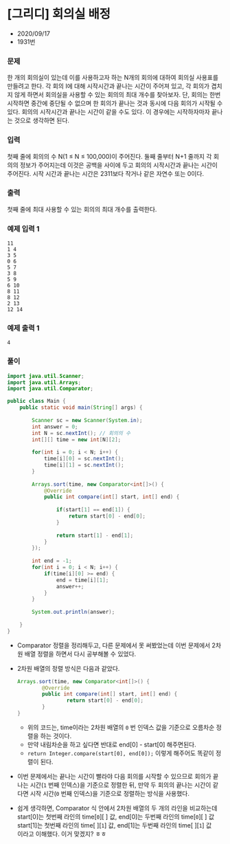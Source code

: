 # [그리디] 회의실 배정

* 2020/09/17
* 1931번

### 문제

한 개의 회의실이 있는데 이를 사용하고자 하는 N개의 회의에 대하여 회의실 사용표를 만들려고 한다. 각 회의 I에 대해 시작시간과 끝나는 시간이 주어져 있고, 각 회의가 겹치지 않게 하면서 회의실을 사용할 수 있는 회의의 최대 개수를 찾아보자. 단, 회의는 한번 시작하면 중간에 중단될 수 없으며 한 회의가 끝나는 것과 동시에 다음 회의가 시작될 수 있다. 회의의 시작시간과 끝나는 시간이 같을 수도 있다. 이 경우에는 시작하자마자 끝나는 것으로 생각하면 된다.

### 입력

첫째 줄에 회의의 수 N(1 ≤ N ≤ 100,000)이 주어진다. 둘째 줄부터 N+1 줄까지 각 회의의 정보가 주어지는데 이것은 공백을 사이에 두고 회의의 시작시간과 끝나는 시간이 주어진다. 시작 시간과 끝나는 시간은 2311보다 작거나 같은 자연수 또는 0이다.

### 출력

첫째 줄에 최대 사용할 수 있는 회의의 최대 개수를 출력한다.

### 예제 입력 1

```
11
1 4
3 5
0 6
5 7
3 8
5 9
6 10
8 11
8 12
2 13
12 14
```

### 예제 출력 1

```
4
```

### 풀이

```java
import java.util.Scanner;
import java.util.Arrays;
import java.util.Comparator;

public class Main {
    public static void main(String[] args) {
    	
        Scanner sc = new Scanner(System.in);
        int answer = 0;
        int N = sc.nextInt(); // 회의의 수
        int[][] time = new int[N][2];
        
        for(int i = 0; i < N; i++) {
        	time[i][0] = sc.nextInt();
        	time[i][1] = sc.nextInt();
        }
        
        Arrays.sort(time, new Comparator<int[]>() {
        	@Override
        	public int compare(int[] start, int[] end) {
        		
        		if(start[1] == end[1]) {
        			return start[0] - end[0];
        		}
        		
        		return start[1] - end[1];
        	}
        });
        
        int end = -1;
        for(int i = 0; i < N; i++) {
        	if(time[i][0] >= end) {
        		end = time[i][1];
        		answer++;
        	}
        }
        
        System.out.println(answer);
        
    }
}
```

- Comparator 정렬을 정리해두고, 다른 문제에서 못 써봤었는데 이번 문제에서 2차원 배열 정렬을 하면서 다시 공부해볼 수 있었다.
- 2차원 배열의 정렬 방식은 다음과 같았다.  

    ```java
    Arrays.sort(time, new Comparator<int[]>() {
    		@Override
    		public int compare(int[] start, int[] end) {
    				return start[0] - end[0];
    		}
    }
    ```

    - 위의 코드는, time이라는 2차원 배열의 `0` 번 인덱스 값을 기준으로 오름차순 정렬을 하는 것이다.
    - 만약 내림차순을 하고 싶다면 반대로 end[0] - start[0] 해주면된다.
    - `return Integer.compare(start[0], end[0]);` 이렇게 해주어도 똑같이 정렬이 된다.
- 이번 문제에서는 끝나는 시간이 빨라야 다음 회의를 시작할 수 있으므로 회의가 끝나는 시간(`1` 번째 인덱스)을 기준으로 정렬한 뒤, 만약 두 회의의 끝나는 시간이 같다면 시작 시간(`0` 번째 인덱스)을 기준으로 정렬하는 방식을 사용했다.
- 쉽게 생각하면, Comparator 식 안에서 2차원 배열의 두 개의 라인을 비교하는데  
start[0]는 첫번째 라인의 time[`0`][ ] 값, end[0]는 두번째 라인의 time[`0`][ ] 값  
start[1]는 첫번째 라인의 time[ ][`1`] 값, end[1]는 두번째 라인의 time[ ][`1`] 값  
이라고 이해했다. 이거 맞겠지? ㅎㅎ
